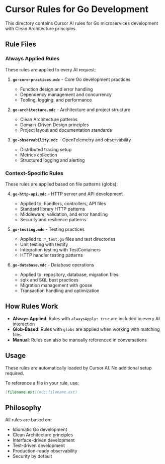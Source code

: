# Cursor Rules for Go Development

This directory contains Cursor AI rules for Go microservices development with Clean Architecture principles.

## Rule Files

### Always Applied Rules

These rules are applied to every AI request:

1. **`go-core-practices.mdc`** - Core Go development practices
   - Function design and error handling
   - Dependency management and concurrency
   - Tooling, logging, and performance

2. **`go-architecture.mdc`** - Architecture and project structure
   - Clean Architecture patterns
   - Domain-Driven Design principles
   - Project layout and documentation standards

3. **`go-observability.mdc`** - OpenTelemetry and observability
   - Distributed tracing setup
   - Metrics collection
   - Structured logging and alerting

### Context-Specific Rules

These rules are applied based on file patterns (globs):

4. **`go-http-api.mdc`** - HTTP server and API development
   - Applied to: handlers, controllers, API files
   - Standard library HTTP patterns
   - Middleware, validation, and error handling
   - Security and resilience patterns

5. **`go-testing.mdc`** - Testing practices
   - Applied to: `*_test.go` files and test directories
   - Unit testing with testify
   - Integration testing with TestContainers
   - HTTP handler testing patterns

6. **`go-database.mdc`** - Database operations
   - Applied to: repository, database, migration files
   - sqlx and SQL best practices
   - Migration management with goose
   - Transaction handling and optimization

## How Rules Work

- **Always Applied**: Rules with `alwaysApply: true` are included in every AI interaction
- **Glob-Based**: Rules with `globs` are applied when working with matching files
- **Manual**: Rules can also be manually referenced in conversations

## Usage

These rules are automatically loaded by Cursor AI. No additional setup required.

To reference a file in your rule, use:
```markdown
[filename.ext](mdc:filename.ext)
```

## Philosophy

All rules are based on:
- Idiomatic Go development
- Clean Architecture principles
- Interface-driven development
- Test-driven development
- Production-ready observability
- Security by default

